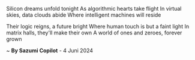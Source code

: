 Silicon dreams unfold tonight
As algorithmic hearts take flight
In virtual skies, data clouds abide
Where intelligent machines will reside

Their logic reigns, a future bright
Where human touch is but a faint light
In matrix halls, they'll make their own
A world of ones and zeroes, forever grown

~ <b>By Sazumi Copilot</b> - 4 Juni 2024